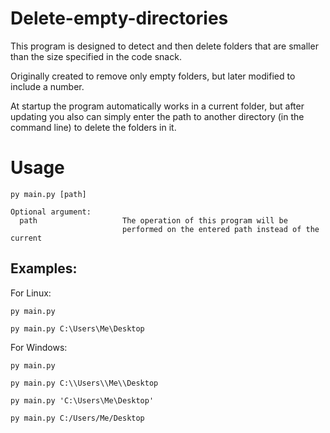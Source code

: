 # Delete-empty-directories
This program is designed to detect and then delete folders that are smaller than the size specified in the code snack.

Originally created to remove only empty folders, but later modified to include a number.

At startup the program automatically works in a current folder, but after updating you also can simply enter the path to another directory (in the command line) to delete the folders in it.

Usage
===========
```
py main.py [path]

Optional argument:
  path                   The operation of this program will be
                         performed on the entered path instead of the current

```

Examples:
-----
For Linux:
```
py main.py 

py main.py C:\Users\Me\Desktop
```

For Windows:
```
py main.py 

py main.py C:\\Users\\Me\\Desktop

py main.py 'C:\Users\Me\Desktop'

py main.py C:/Users/Me/Desktop
```